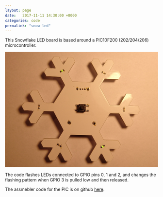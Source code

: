 ```yaml
---
layout: page
date:   2017-11-11 14:30:00 +0000
categories: code
permalink: "snow-led"
---
```


This Snowflake LED board is based around a PIC10F200 (202/204/206) microcontroller. 

<img src="/static/img/snow_led.JPG" alt="Snow LED board"/>

The code flashes LEDs connected to GPIO pins 0, 1 and 2, and changes the flashing pattern when GPIO 3 is pulled low and then released.

The assmebler code for the PIC is on github [here](https://github.com/piersfinlayson/pcb-code/blob/master/snow-led/pic.asm).

